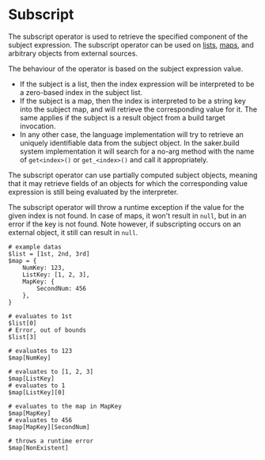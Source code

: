 # Subscript

The subscript operator is used to retrieve the specified component of the subject expression. The subscript operator can be used on [lists](../../literals/index.md#lists), [maps](../../literals/index.md#maps), and arbitrary objects from external sources.

The behaviour of the operator is based on the subject expression value.

* If the subject is a list, then the index expression will be interpreted to be a zero-based index in the subject list.
* If the subject is a map, then the index is interpreted to be a string key into the subject map, and will retrieve the corresponding value for it. The same applies if the subject is a result object from a build target invocation.
* In any other case, the language implementation will try to retrieve an uniquely identifiable data from the subject object. In the saker.build system implementation it will search for a no-arg method with the name of `get<index>()` or `get_<index>()` and call it appropriately. 

The subscript operator can use partially computed subject objects, meaning that it may retrieve fields of an objects for which the corresponding value expression is still being evaluated by the interpreter.

The subscript operator will throw a runtime exception if the value for the given index is not found. In case of maps, it won't result in `null`, but in an error if the key is not found. Note however, if subscripting occurs on an external object, it still can result in `null`.

```sakerscript
# example datas
$list = [1st, 2nd, 3rd]
$map = {
	NumKey: 123,
	ListKey: [1, 2, 3],
	MapKey: {
		SecondNum: 456
	},
}

# evaluates to 1st
$list[0]
# Error, out of bounds
$list[3]

# evaluates to 123
$map[NumKey]

# evaluates to [1, 2, 3]
$map[ListKey]
# evaluates to 1
$map[ListKey][0]

# evaluates to the map in MapKey
$map[MapKey]
# evaluates to 456
$map[MapKey][SecondNum]

# throws a runtime error
$map[NonExistent]
```
